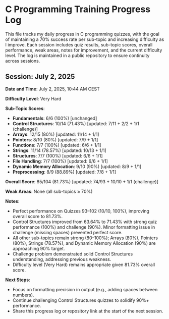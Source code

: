 # C Programming Training Progress Log

This file tracks my daily progress in C programming quizzes, with the goal of maintaining a 70% success rate per sub-topic and increasing difficulty as I improve. Each session includes quiz results, sub-topic scores, overall performance, weak areas, notes for improvement, and the current difficulty level. The log is maintained in a public repository to ensure continuity across sessions.

## Session: July 2, 2025

**Date and Time**: July 2, 2025, 10:44 AM CEST

**Difficulty Level**: Very Hard

**Sub-Topic Scores**:
- **Fundamentals**: 6/6 (100%) [unchanged]
- **Control Structures**: 10/14 (71.43%) [updated: 7/11 + 2/2 + 1/1 (challenge)]
- **Arrays**: 12/15 (80%) [updated: 11/14 + 1/1]
- **Pointers**: 8/10 (80%) [updated: 7/9 + 1/1]
- **Functions**: 7/7 (100%) [updated: 6/6 + 1/1]
- **Strings**: 11/14 (78.57%) [updated: 10/13 + 1/1]
- **Structures**: 7/7 (100%) [updated: 6/6 + 1/1]
- **File Handling**: 7/7 (100%) [updated: 6/6 + 1/1]
- **Dynamic Memory Allocation**: 9/10 (90%) [updated: 8/9 + 1/1]
- **Preprocessing**: 8/9 (88.89%) [updated: 7/8 + 1/1]

**Overall Score**: 85/104 (81.73%) [updated: 74/93 + 10/10 + 1/1 (challenge)]

**Weak Areas**: None (all sub-topics ≥ 70%)

**Notes**:
- Perfect performance on Quizzes 93–102 (10/10, 100%), improving overall score to 81.73%.
- Control Structures improved from 63.64% to 71.43% with strong quiz performance (100%) and challenge (90%). Minor formatting issue in challenge (missing spaces) prevented perfect score.
- All other sub-topics remain strong (80–100%); Arrays (80%), Pointers (80%), Strings (78.57%), and Dynamic Memory Allocation (90%) are approaching 90% target.
- Challenge problem demonstrated solid Control Structures understanding, addressing previous weakness.
- Difficulty level (Very Hard) remains appropriate given 81.73% overall score.

**Next Steps**:
- Focus on formatting precision in output (e.g., adding spaces between numbers).
- Continue challenging Control Structures quizzes to solidify 90%+ performance.
- Share this progress log or repository link at the start of the next session.